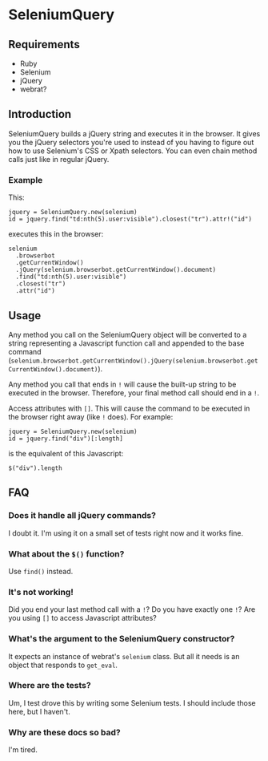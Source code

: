 # SeleniumQuery

## Requirements

- Ruby
- Selenium
- jQuery
- webrat?


## Introduction

SeleniumQuery builds a jQuery string and executes it in the browser. It gives
you the jQuery selectors you're used to instead of you having to figure out
how to use Selenium's CSS or Xpath selectors. You can even chain method calls
just like in regular jQuery. 

### Example

This:

    jquery = SeleniumQuery.new(selenium)
    id = jquery.find("td:nth(5).user:visible").closest("tr").attr!("id")
    
executes this in the browser:

    selenium
      .browserbot
      .getCurrentWindow()
      .jQuery(selenium.browserbot.getCurrentWindow().document)
      .find("td:nth(5).user:visible")
      .closest("tr")
      .attr("id")
    
## Usage

Any method you call on the SeleniumQuery object will be converted to a string representing
a Javascript function call and appended to the base command (`selenium.browserbot.getCurrentWindow().jQuery(selenium.browserbot.getCurrentWindow().document)`).

Any method you call that ends in `!` will cause the built-up string to be executed in the browser.
Therefore, your final method call should end in a `!`.

Access attributes with `[]`. This will cause the command to be executed in the browser right away (like `!` does). For example:

    jquery = SeleniumQuery.new(selenium)
    id = jquery.find("div")[:length]
    
is the equivalent of this Javascript:

    $("div").length
    

## FAQ

### Does it handle all jQuery commands?

I doubt it. I'm using it on a small set of tests right now and it works fine.

### What about the `$()` function?

Use `find()` instead.

### It's not working!

Did you end your last method call with a `!`? Do you have exactly one `!`? Are you using `[]` to access
Javascript attributes? 

### What's the argument to the SeleniumQuery constructor?

It expects an instance of webrat's `selenium` class. But all it needs is an object that responds to `get_eval`.

### Where are the tests?

Um, I test drove this by writing some Selenium tests. I should include those here, but I haven't.

### Why are these docs so bad?

I'm tired.
